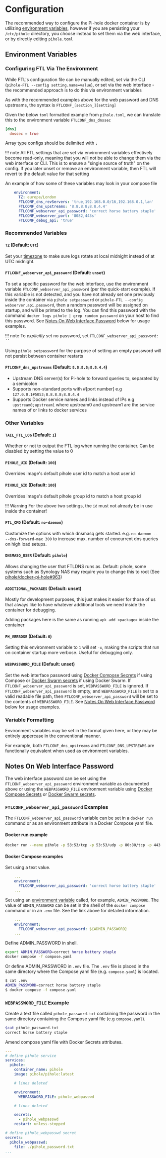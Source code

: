 # Configuration

The recommended way to configure the Pi-hole docker container is by utilizing [environment variables](https://docs.docker.com/compose/how-tos/environment-variables/), however if you are persisting your `/etc/pihole` directory, you choose instead to set them via the web interface, or by directly editing `pihole.toml`

## Environment Variables

### Configuring FTL Via The Environment

While FTL's configuration file can be manually edited, set via the CLI (`pihole-FTL --config setting.name=value`), or set via the web interface - the recommended approach is to do this via environment variables

As with the recommended examples above for the web password and DNS upstreams, the syntax is `FTLCONF_[section_][setting]`

Given the below `toml` formatted example from `pihole.toml`, we can translate this to the environment variable `FTLCONF_dns_dnssec`

```toml
[dns]
  dnssec = true
```

Array type configs should be delimited with `;`

!!! note
    All FTL settings that are set via environment variables effectively become read-only, meaning that you will not be able to change them via the web interface or CLI. This is to ensure a "single source of truth" on the config. If you later unset or remove an environment variable, then FTL will revert to the default value for that setting

An example of how some of these variables may look in your compose file

```yaml
    environment:
      TZ: europe/London
      FTLCONF_dns_revServers: 'true,192.168.0.0/16,192.168.0.1,lan'
      FTLCONF_dns_upstreams: '8.8.8.8;8.8.4.4'
      FTLCONF_webserver_api_password: 'correct horse battery staple'
      FTLCONF_webserver_port: '8082,443s'
      FTLCONF_debug_api: 'true'
```

### Recommended Variables

#### `TZ` (Default: `UTC`)

Set your [timezone](https://en.wikipedia.org/wiki/List_of_tz_database_time_zones) to make sure logs rotate at local midnight instead of at UTC midnight.

#### `FTLCONF_webserver_api_password` (Default: `unset`)

To set a specific password for the web interface, use the environment variable `FTLCONF_webserver_api_password` (per the quick-start example). If this variable is not detected, and you have not already set one previously inside the container via `pihole setpassword` or `pihole-FTL --config webserver.api.password`, then a random password will be assigned on startup, and will be printed to the log. You can find this password with the command `docker logs pihole | grep random password` on your host to find this password. See [Notes On Web Interface Password](#notes-on-web-interface-password) below for usage examples.

!!! note
    To _explicitly_ set no password, set `FTLCONF_webserver_api_password: ''`<br/><br/>
    Using `pihole setpassword` for the purpose of setting an empty password will not persist between container restarts

#### `FTLCONF_dns_upstreams` (Default: `8.8.8.8;8.8.4.4`)

- Upstream DNS server(s) for Pi-hole to forward queries to, separated by a semicolon
- Supports non-standard ports with #[port number] e.g `127.0.0.1#5053;8.8.8.8;8.8.4.4`
- Supports Docker service names and links instead of IPs e.g `upstream0;upstream1` where upstream0 and upstream1 are the service names of or links to docker services

### Other Variables

#### `TAIL_FTL_LOG` (Default: `1`)

Whether or not to output the FTL log when running the container. Can be disabled by setting the value to 0

#### `PIHOLE_UID` (Default: `100`)

Overrides image's default pihole user id to match a host user id

#### `PIHOLE_GID` (Default: `100`)

Overrides image's default pihole group id to match a host group id

!!! Warning
    For the above two settings, the `id` must not already be in use inside the container!

#### `FTL_CMD` (Default: `no-daemon`)

Customize the options with which dnsmasq gets started. e.g. `no-daemon -- --dns-forward-max 300` to increase max. number of concurrent dns queries on high load setups.

#### `DNSMASQ_USER` (Default: `pihole`)

Allows changing the user that FTLDNS runs as. Default: pihole, some systems such as Synology NAS may require you to change this to root (See [pihole/docker-pi-hole#963](https://github.com/pi-hole/docker-pi-hole/issues/963))

#### `ADDITIONAL_PACKAGES` (Default: unset)

Mostly for development purposes, this just makes it easier for those of us that always like to have whatever additional tools we need inside the container for debugging.

Adding packages here is the same as running `apk add <package>` inside the container

#### `PH_VERBOSE` (Default: `0`)

Setting this environment variable to `1` will set `-x`, making the scripts that run on container startup more verbose. Useful for debugging only.

#### `WEBPASSWORD_FILE` (Default: unset)

Set the web interface password using [Docker Compose Secrets](https://docs.docker.com/compose/how-tos/use-secrets/) if using Compose or [Docker Swarm secrets](https://docs.docker.com/engine/swarm/secrets/) if using Docker Swarm. If `FTLCONF_webserver_api_password` is set, `WEBPASSWORD_FILE` is ignored. If `FTLCONF_webserver_api_password` is empty, and `WEBPASSWORD_FILE` is set to a valid readable file path, then `FTLCONF_webserver_api_password` will be set to the contents of `WEBPASSWORD_FILE`. See [Notes On Web Interface Password](#notes-on-web-interface-password) below for usage examples.

### Variable Formatting

Environment variables may be set in the format given here, or they may be entirely uppercase in the conventional manner.

For example, both `FTLCONF_dns_upstreams` and `FTLCONF_DNS_UPSTREAMS` are functionally equivalent when used as environment variables.

## Notes On Web Interface Password

The web interface password can be set using the `FTLCONF_webserver_api_password` environment variable as documented above or using the `WEBPASSWORD_FILE` environment variable using [Docker Compose Secrets](https://docs.docker.com/compose/how-tos/use-secrets/) or [Docker Swarm secrets](https://docs.docker.com/engine/swarm/secrets/).

### `FTLCONF_webserver_api_password` Examples

The `FTLCONF_webserver_api_password` variable can be set in a `docker run` command or as an environment attribute in a Docker Compose yaml file.

#### Docker run example

```bash
docker run --name pihole -p 53:53/tcp -p 53:53/udp -p 80:80/tcp -p 443:443/tcp -e TZ=Europe/London -e FTLCONF_webserver_api_password="correct horse battery staple" -e FTLCONF_dns_listeningMode=all -v ./etc-pihole:/etc/pihole -v ./etc-dnsmasq.d:/etc/dnsmasq.d --cap-add NET_ADMIN --restart unless-stopped pihole/pihole:latest
```

#### Docker Compose examples

Set using a text value.

```yaml
    ...
    environment:
      FTLCONF_webserver_api_password: 'correct horse battery staple'
    ...
```

Set using an [environment variable](https://docs.docker.com/compose/how-tos/environment-variables/) called, for example, `ADMIN_PASSWORD`. The value of `ADMIN_PASSWORD` can be set in the shell of the `docker compose` command or in an `.env` file. See the link above for detailed information.

```yaml
    ...
    environment:
      FTLCONF_webserver_api_password: ${ADMIN_PASSWORD}
    ...
```

Define ADMIN_PASSWORD in shell.

```bash
export ADMIN_PASSWORD=correct horse battery staple
docker compose -f compose.yaml
```

Or define ADMIN_PASSWORD in `.env` file. The `.env` file is placed in the same directory where the Compose yaml file (e.g. `compose.yaml`) is located.

```bash
$ cat .env
ADMIN_PASSWORD=correct horse battery staple
$ docker compose -f compose.yaml
```

### `WEBPASSWORD_FILE` Example

Create a text file called `pihole_password.txt` containing the password in the same directory containing the Compose yaml file (e.g `compose.yaml`).

  ```bash
  $cat pihole_password.txt
  correct horse battery staple
  ```

Amend compose yaml file with Docker Secrets attributes.

```yaml
---
# define pihole service
services:
  pihole:
    container_name: pihole
    image: pihole/pihole:latest

    # lines deleted

    environment:
      WEBPASSWORD_FILE: pihole_webpasswd

    # lines deleted

    secrets:
      - pihole_webpasswd
    restart: unless-stopped

# define pihole_webpasswd secret
secrets:
  pihole_webpasswd:
    file: ./pihole_password.txt
...
```

